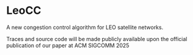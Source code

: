 # LeoCC
A new congestion control algorithm for LEO satellite networks.

Traces and source code will be made publicly available upon the official publication of our paper at ACM SIGCOMM 2025
